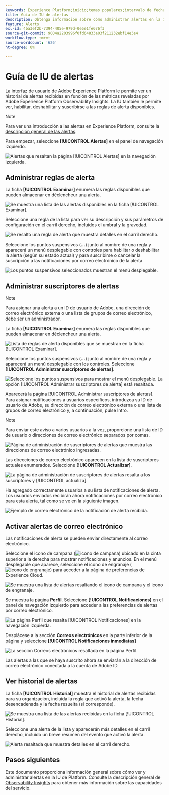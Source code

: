 ```yaml
---
keywords: Experience Platform;inicio;temas populares;intervalo de fechas
title: Guía de IU de alertas
description: Obtenga información sobre cómo administrar alertas en la interfaz de usuario del Experience Platform.
feature: Alerts
exl-id: 4ba3ef2b-7394-405e-979d-0e5e1fe676f3
source-git-commit: 9004a2203996f0fd64833a03f211232ebf14e3e4
workflow-type: tm+mt
source-wordcount: '626'
ht-degree: 0%

---
```


# Guía de IU de alertas

La interfaz de usuario de Adobe Experience Platform le permite ver un historial de alertas recibidas en función de las métricas reveladas por Adobe Experience Platform Observability Insights. La IU también le permite ver, habilitar, deshabilitar y suscribirse a las reglas de alerta disponibles.

>[!NOTE]
>
>Para ver una introducción a las alertas en Experience Platform, consulte la [descripción general de las alertas](./overview.md).

Para empezar, seleccione **[!UICONTROL Alertas]** en el panel de navegación izquierdo.

![Alertas que resaltan la página [!UICONTROL Alertas] en la navegación izquierda.](../images/alerts/ui/workspace.png)

## Administrar reglas de alerta

La ficha **[!UICONTROL Examinar]** enumera las reglas disponibles que pueden almacenar en déclencheur una alerta.

![Se muestra una lista de las alertas disponibles en la ficha [!UICONTROL Examinar].](../images/alerts/ui/rules.png)

Seleccione una regla de la lista para ver su descripción y sus parámetros de configuración en el carril derecho, incluidos el umbral y la gravedad.

![Se resaltó una regla de alerta que muestra detalles en el carril derecho.](../images/alerts/ui/rule-details.png)

Seleccione los puntos suspensivos (**...**) junto al nombre de una regla y aparecerá un menú desplegable con controles para habilitar o deshabilitar la alerta (según su estado actual) y para suscribirse o cancelar la suscripción a las notificaciones por correo electrónico de la alerta.

![Los puntos suspensivos seleccionados muestran el menú desplegable.](../images/alerts/ui/disable-subscribe.png)

## Administrar suscriptores de alertas

>[!NOTE]
>
> Para asignar una alerta a un ID de usuario de Adobe, una dirección de correo electrónico externa o una lista de grupos de correo electrónico, debe ser un administrador.

La ficha **[!UICONTROL Examinar]** enumera las reglas disponibles que pueden almacenar en déclencheur una alerta.

![Lista de reglas de alerta disponibles que se muestran en la ficha [!UICONTROL Examinar].](../images/alerts/ui/rules.png)

Seleccione los puntos suspensivos (**...**) junto al nombre de una regla y aparecerá un menú desplegable con los controles. Seleccione **[!UICONTROL Administrar suscriptores de alertas]**.

![Seleccione los puntos suspensivos para mostrar el menú desplegable. La opción [!UICONTROL Administrar suscriptores de alerta] está resaltada.](../images/alerts/ui/manage-alert-subscribers.png)

Aparecerá la página [!UICONTROL Administrar suscriptores de alertas]. Para asignar notificaciones a usuarios específicos, introduzca su ID de usuario de Adobe, su dirección de correo electrónico externa o una lista de grupos de correo electrónico y, a continuación, pulse Intro.

>[!NOTE]
>
>Para enviar este aviso a varios usuarios a la vez, proporcione una lista de ID de usuario o direcciones de correo electrónico separados por comas.

![Página de administración de suscriptores de alertas que muestra las direcciones de correo electrónico ingresadas.](../images/alerts/ui/manage-alert-add-email.png)

Las direcciones de correo electrónico aparecen en la lista de suscriptores actuales enumerados. Seleccione **[!UICONTROL Actualizar]**.

![La página de administración de suscriptores de alertas resalta a los suscriptores y [!UICONTROL actualiza].](../images/alerts/ui/manage-alert-subscribers-added-email.png)

Ha agregado correctamente usuarios a su lista de notificaciones de alerta. Los usuarios enviados recibirán ahora notificaciones por correo electrónico para esta alerta, tal como se ve en la siguiente imagen.

![Ejemplo de correo electrónico de la notificación de alerta recibida.](../images/alerts/ui/manage-alert-subscribers-email.png)

## Activar alertas de correo electrónico

Las notificaciones de alerta se pueden enviar directamente al correo electrónico.

Seleccione el icono de campana (![icono de campana](/help/images/icons/bell.png)) ubicado en la cinta superior a la derecha para mostrar notificaciones y anuncios. En el menú desplegable que aparece, seleccione el icono de engranaje (![icono de engranaje](/help/images/icons/settings.png)) para acceder a la página de preferencias de Experience Cloud.

![Se muestra una lista de alertas resaltando el icono de campana y el icono de engranaje.](../images/alerts/ui/edit-preferences.png)

Se muestra la página **Perfil**. Seleccione **[!UICONTROL Notificaciones]** en el panel de navegación izquierdo para acceder a las preferencias de alertas por correo electrónico.

![La página Perfil que resalta [!UICONTROL Notificaciones] en la navegación izquierda.](../images/alerts/ui/profile.png)

Desplácese a la sección **Correos electrónicos** en la parte inferior de la página y seleccione **[!UICONTROL Notificaciones inmediatas]**

![La sección Correos electrónicos resaltada en la página Perfil.](../images/alerts/ui/notifications.png)

Las alertas a las que se haya suscrito ahora se enviarán a la dirección de correo electrónico conectada a la cuenta de Adobe ID.

## Ver historial de alertas

La ficha **[!UICONTROL Historial]** muestra el historial de alertas recibidas para su organización, incluida la regla que activó la alerta, la fecha desencadenada y la fecha resuelta (si corresponde).

![Se muestra una lista de las alertas recibidas en la ficha [!UICONTROL Historial].](../images/alerts/ui/history.png)

Seleccione una alerta de la lista y aparecerán más detalles en el carril derecho, incluido un breve resumen del evento que activó la alerta.

![Alerta resaltada que muestra detalles en el carril derecho.](../images/alerts/ui/history-details.png)

## Pasos siguientes

Este documento proporciona información general sobre cómo ver y administrar alertas en la IU de Platform. Consulte la descripción general de [Observability Insights](../home.md) para obtener más información sobre las capacidades del servicio.
